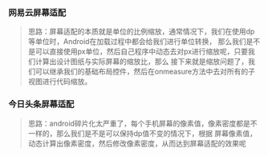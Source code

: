 ### 网易云屏幕适配
>思路：屏幕适配的本质就是单位的比例缩放，通常情况下，我们在使用dp等单位时，Android在加载过程中都会给我们进行单位转换，
那么我们是不是可以直接使用px单位，然后自己程序中动态去对px进行缩放呢，只要我们计算出设计图纸与实际屏幕的缩放比，那么
接下来就是缩放问题了，我们可以继承我们的基础布局控件，然后在onmeasure方法中去对所有的子视图进行代码缩放。
### 今日头条屏幕适配
>思路：android碎片化太严重了，每个手机屏幕的像素值，像素密度都是不一样的，那么我们是不是可以保持dp值不变的情况下，根据
>屏幕像素值，动态计算出像素密度，然后修改像素密度，从而达到屏幕适配的效果呢
